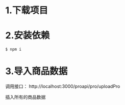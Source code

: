 # 1.下载项目
# 2.安装依赖
```sh
$ npm i
```

# 3.导入商品数据

调用接口： http://localhost:3000/proapi/pro/uploadPro

插入所有的商品数据